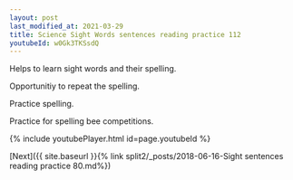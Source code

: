 ```yaml
---
layout: post
last_modified_at: 2021-03-29
title: Science Sight Words sentences reading practice 112
youtubeId: w0Gk3TKSsdQ
---
```

 
 
Helps to learn sight words and their spelling.

Opportunitiy to repeat the spelling. 

Practice spelling. 
 
Practice for spelling bee competitions. 
 
{% include youtubePlayer.html id=page.youtubeId %}
 
 

[Next]({{ site.baseurl }}{% link  split2/_posts/2018-06-16-Sight sentences reading practice 80.md%})
 
